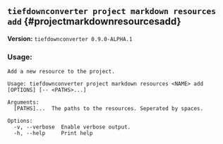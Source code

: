 ## `tiefdownconverter project markdown resources add` {#projectmarkdownresourcesadd}

**Version:** `tiefdownconverter 0.9.0-ALPHA.1`

### Usage:
```
Add a new resource to the project.

Usage: tiefdownconverter project markdown resources <NAME> add [OPTIONS] [-- <PATHS>...]

Arguments:
  [PATHS]...  The paths to the resources. Seperated by spaces.

Options:
  -v, --verbose  Enable verbose output.
  -h, --help     Print help
```

